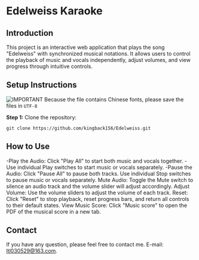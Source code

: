 # Edelweiss Karaoke
## Introduction
This project is an interactive web application that plays the song "Edelweiss" with synchronized musical notations. It allows users to control the playback of music and vocals independently, adjust volumes, and view progress through intuitive controls.

## Setup Instructions
![IMPORTANT](https://img.shields.io/badge/IMPORTANT-red) Because the file contains Chinese fonts, please save the files in `UTF-8`

**Step 1:** Clone the repository:
```
git clone https://github.com/kingback156/Edelweiss.git
```

## How to Use
-Play the Audio:
Click "Play All" to start both music and vocals together.
-Use individual Play switches to start music or vocals separately.
-Pause the Audio:
Click "Pause All" to pause both tracks.
Use individual Stop switches to pause music or vocals separately.
Mute Audio:
Toggle the Mute switch to silence an audio track and the volume slider will adjust accordingly.
Adjust Volume:
Use the volume sliders to adjust the volume of each track.
Reset:
Click "Reset" to stop playback, reset progress bars, and return all controls to their default states.
View Music Score:
Click "Music score" to open the PDF of the musical score in a new tab.

## Contact
If you have any question, please feel free to contact me. E-mail: ltl030529@163.com.
